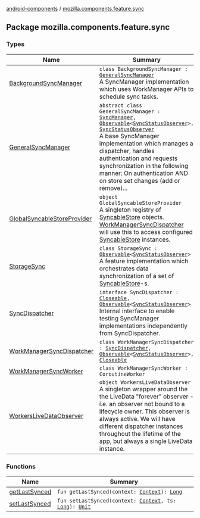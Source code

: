 [android-components](../index.md) / [mozilla.components.feature.sync](./index.md)

## Package mozilla.components.feature.sync

### Types

| Name | Summary |
|---|---|
| [BackgroundSyncManager](-background-sync-manager/index.md) | `class BackgroundSyncManager : `[`GeneralSyncManager`](-general-sync-manager/index.md)<br>A SyncManager implementation which uses WorkManager APIs to schedule sync tasks. |
| [GeneralSyncManager](-general-sync-manager/index.md) | `abstract class GeneralSyncManager : `[`SyncManager`](../mozilla.components.concept.sync/-sync-manager/index.md)`, `[`Observable`](../mozilla.components.support.base.observer/-observable/index.md)`<`[`SyncStatusObserver`](../mozilla.components.concept.sync/-sync-status-observer/index.md)`>, `[`SyncStatusObserver`](../mozilla.components.concept.sync/-sync-status-observer/index.md)<br>A base SyncManager implementation which manages a dispatcher, handles authentication and requests synchronization in the following manner: On authentication AND on store set changes (add or remove)... |
| [GlobalSyncableStoreProvider](-global-syncable-store-provider/index.md) | `object GlobalSyncableStoreProvider`<br>A singleton registry of [SyncableStore](../mozilla.components.concept.sync/-syncable-store/index.md) objects. [WorkManagerSyncDispatcher](-work-manager-sync-dispatcher/index.md) will use this to access configured [SyncableStore](../mozilla.components.concept.sync/-syncable-store/index.md) instances. |
| [StorageSync](-storage-sync/index.md) | `class StorageSync : `[`Observable`](../mozilla.components.support.base.observer/-observable/index.md)`<`[`SyncStatusObserver`](../mozilla.components.concept.sync/-sync-status-observer/index.md)`>`<br>A feature implementation which orchestrates data synchronization of a set of [SyncableStore](../mozilla.components.concept.sync/-syncable-store/index.md)-s. |
| [SyncDispatcher](-sync-dispatcher/index.md) | `interface SyncDispatcher : `[`Closeable`](https://developer.android.com/reference/java/io/Closeable.html)`, `[`Observable`](../mozilla.components.support.base.observer/-observable/index.md)`<`[`SyncStatusObserver`](../mozilla.components.concept.sync/-sync-status-observer/index.md)`>`<br>Internal interface to enable testing SyncManager implementations independently from SyncDispatcher. |
| [WorkManagerSyncDispatcher](-work-manager-sync-dispatcher/index.md) | `class WorkManagerSyncDispatcher : `[`SyncDispatcher`](-sync-dispatcher/index.md)`, `[`Observable`](../mozilla.components.support.base.observer/-observable/index.md)`<`[`SyncStatusObserver`](../mozilla.components.concept.sync/-sync-status-observer/index.md)`>, `[`Closeable`](https://developer.android.com/reference/java/io/Closeable.html) |
| [WorkManagerSyncWorker](-work-manager-sync-worker/index.md) | `class WorkManagerSyncWorker : CoroutineWorker` |
| [WorkersLiveDataObserver](-workers-live-data-observer/index.md) | `object WorkersLiveDataObserver`<br>A singleton wrapper around the the LiveData "forever" observer - i.e. an observer not bound to a lifecycle owner. This observer is always active. We will have different dispatcher instances throughout the lifetime of the app, but always a single LiveData instance. |

### Functions

| Name | Summary |
|---|---|
| [getLastSynced](get-last-synced.md) | `fun getLastSynced(context: `[`Context`](https://developer.android.com/reference/android/content/Context.html)`): `[`Long`](https://kotlinlang.org/api/latest/jvm/stdlib/kotlin/-long/index.html) |
| [setLastSynced](set-last-synced.md) | `fun setLastSynced(context: `[`Context`](https://developer.android.com/reference/android/content/Context.html)`, ts: `[`Long`](https://kotlinlang.org/api/latest/jvm/stdlib/kotlin/-long/index.html)`): `[`Unit`](https://kotlinlang.org/api/latest/jvm/stdlib/kotlin/-unit/index.html) |
